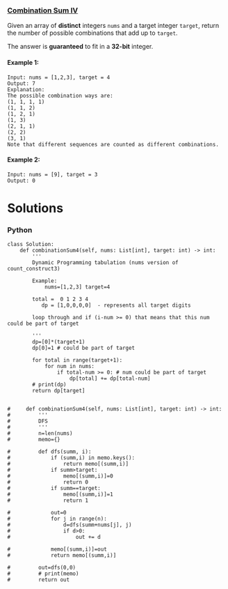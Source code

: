### [Combination Sum IV](https://leetcode.com/problems/combination-sum-iv/) <br>

Given an array of **distinct** integers `nums` and a target integer `target`, return the number of possible combinations that add up to `target`.

The answer is **guaranteed** to fit in a **32-bit** integer.

#### Example 1:

```
Input: nums = [1,2,3], target = 4
Output: 7
Explanation:
The possible combination ways are:
(1, 1, 1, 1)
(1, 1, 2)
(1, 2, 1)
(1, 3)
(2, 1, 1)
(2, 2)
(3, 1)
Note that different sequences are counted as different combinations.

```

#### Example 2:

```
Input: nums = [9], target = 3
Output: 0

```

# Solutions

### Python
```
class Solution:
    def combinationSum4(self, nums: List[int], target: int) -> int:
        '''
        Dynamic Programming tabulation (nums version of count_construct3)
        
        Example:
            nums=[1,2,3] target=4
        
        total =  0 1 2 3 4
           dp = [1,0,0,0,0]  - represents all target digits
                     
        loop through and if (i-num >= 0) that means that this num could be part of target
        
        '''
        dp=[0]*(target+1)
        dp[0]=1 # could be part of target 
        
        for total in range(target+1):
            for num in nums:
                if total-num >= 0: # num could be part of target
                    dp[total] += dp[total-num]
        # print(dp)
        return dp[target]
        
    
#     def combinationSum4(self, nums: List[int], target: int) -> int:
#         '''
#         DFS
#         '''
#         n=len(nums)
#         memo={}
        
#         def dfs(summ, i):
#             if (summ,i) in memo.keys():
#                 return memo[(summ,i)]
#             if summ>target:
#                 memo[(summ,i)]=0
#                 return 0                     
#             if summ==target:
#                 memo[(summ,i)]=1
#                 return 1
            
#             out=0
#             for j in range(n):
#                 d=dfs(summ+nums[j], j)
#                 if d>0:
#                     out += d
                
#             memo[(summ,i)]=out
#             return memo[(summ,i)]
        
#         out=dfs(0,0)
#         # print(memo)
#         return out

```
